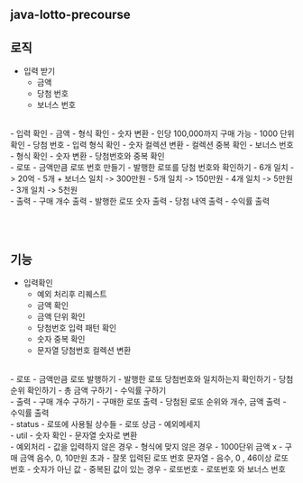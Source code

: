 <article class="markdown-body">

# java-lotto-precourse





##  로직
- 입력 받기
  - 금액
  - 당첨 번호
  - 보너스 번호  
<br>
- 입력 확인
  - 금액 
    - 형식 확인
    - 숫자 변환
    - 인당 100,000까지 구매 가능
    - 1000 단위 확인
  - 당첨 번호
    - 입력 형식 확인
    - 숫자 컬렉션 변환
    - 컬렉션 중복 확인
  - 보너스 번호
    - 형식 확인
    - 숫자 변환
    - 당첨번호와 중복 확인  
<br>     
- 로또
  - 금액만큼 로또 번호 만들기
  - 발행한 로또를 당첨 번호와 확인하기
    - 6개 일치 -> 20억
    - 5개 + 보너스 일치 -> 300만원
    - 5개 일치 -> 150만원
    - 4개 일치 -> 5만원
    - 3개 일치 -> 5천원  
<br>
- 출력
  - 구매 개수 출력
  - 발행한 로또 숫자 출력
  - 당첨 내역 출력
  - 수익률 출력  

<br><br>

## 기능

- 입력확인
  - 예외 처리후 리퀘스트
  - 금액 확인
  - 금액 단위 확인
  - 당첨번호 입력 패턴 확인
  - 숫자 중복 확인
  - 문자열 당첨번호 컬렉션 변환  
<br>  
- 로또
  - 금액만큼 로또 발행하기
  - 발행한 로또 당첨번호와 일치하는지 확인하기
  - 당첨 순위 확인하기
  - 총 금액 구하기
  - 수익률 구하기  
<br>
- 출력
  - 구매 개수 구하기
  - 구매한 로또 출력
  - 당첨된 로또 순위와 개수, 금액 출력
  - 수익률 출력  
<br>
- status
  - 로또에 사용될 상수들
  - 로또 상금
  - 예외메세지  
<br>
- util
  - 숫자 확인
  - 문자열 숫자로 변환  
<br>
- 예외처리
  - 값을 입력하지 않은 경우
  - 형식에 맞지 않은 경우
    - 1000단위 금액 x
    - 구매 금액 음수, 0, 10만원 초과  
    - 잘못 입력된 로또 번호 문자열
    - 음수, 0 , 46이상 로또 번호
    - 숫자가 아닌 값
  - 중복된 값이 있는 경우
    - 로또번호
    - 로또번호 와 보너스 번호








</article>